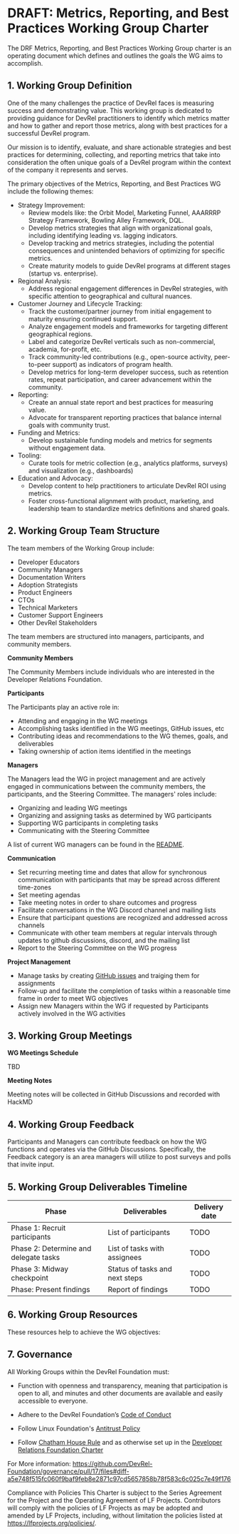 # DRAFT: Metrics, Reporting, and Best Practices Working Group Charter


The DRF Metrics, Reporting, and Best Practices Working Group charter is an operating document which defines and outlines the goals the WG aims to accomplish.



## 1. Working Group Definition
One of the many challenges the practice of DevRel faces is measuring success and demonstrating value. This working group is dedicated to providing guidance for DevRel practitioners to identify which metrics matter and how to gather and report those metrics, along with best practices for a successful DevRel program.

Our mission is to identify, evaluate, and share actionable strategies and best practices for determining, collecting, and reporting metrics that take into consideration the often unique goals of a DevRel program within the context of the company it represents and serves.   

The primary objectives of the Metrics, Reporting, and Best Practices WG include the following themes:
- Strategy Improvement:
    - Review models like: the Orbit Model, Marketing Funnel, AAARRRP Strategy Framework, Bowling Alley Framework, DQL.
    - Develop metrics strategies that align with organizational goals, including identifying leading vs. lagging indicators.
    - Develop tracking and metrics strategies, including the potential consequences and unintended behaviors of optimizing for specific metrics. 
    - Create maturity models to guide DevRel programs at different stages (startup vs. enterprise). 
- Regional Analysis:
    - Address regional engagement differences in DevRel strategies, with specific attention to geographical and cultural nuances.
- Customer Journey and Lifecycle Tracking:
    - Track the customer/partner journey from initial engagement to maturity ensuring continued support.
    - Analyze engagement models and frameworks for targeting different geographical regions.
    - Label and categorize DevRel verticals such as non-commercial, academia, for-profit, etc.
    - Track community-led contributions (e.g., open-source activity, peer-to-peer support) as indicators of program health.
    - Develop metrics for long-term developer success, such as retention rates, repeat participation, and career advancement within the community.
- Reporting:
    - Create an annual state report and best practices for measuring value.
    - Advocate for transparent reporting practices that balance internal goals with community trust.
- Funding and Metrics:
    - Develop sustainable funding models and metrics for segments without engagement data.
- Tooling:
    - Curate tools for metric collection (e.g., analytics platforms, surveys) and visualization (e.g., dashboards)
- Education and Advocacy:
    - Develop content to help practitioners to articulate DevRel ROI using metrics.
    - Foster cross-functional alignment with product, marketing, and leadership team to standardize metrics definitions and shared goals.

## 2. Working Group Team Structure
The team members of the Working Group include:
- Developer Educators
- Community Managers
- Documentation Writers
- Adoption Strategists
- Product Engineers
- CTOs
- Technical Marketers
- Customer Support Engineers
- Other DevRel Stakeholders

The team members are structured into managers, participants, and community members.

**Community Members**

The Community Members include individuals who are interested in the Developer Relations Foundation.

**Participants**

The Participants play an active role in:
- Attending and engaging in the WG meetings
- Accomplishing tasks identified in the WG meetings, GitHub issues, etc
- Contributing ideas and recommendations to the WG themes, goals, and deliverables
- Taking ownership of action items identified in the meetings

**Managers**

The Managers lead the WG in project management and are actively engaged in communications between the community members, the participants, and the Steering Committee. The managers' roles include:
- Organizing and leading WG meetings
- Organizing and assigning tasks as determined by WG participants
- Supporting WG participants in completing tasks
- Communicating with the Steering Committee

A list of current WG managers can be found in the [README](README.md).

**Communication**

- Set recurring meeting time and dates that allow for synchronous communication with participants that may be spread across different time-zones
- Set meeting agendas
- Take meeting notes in order to share outcomes and progress
- Facilitate conversations in the WG Discord channel and mailing lists
- Ensure that participant questions are recognized and addressed across channels
- Communicate with other team members at regular intervals through updates to github discussions, discord, and the mailing list
- Report to the Steering Committee on the WG progress

**Project Management**

- Manage tasks by creating [GitHub issues](https://github.com/DevRel-Foundation/wg-metrics-reporting/issues) and traiging them for assignments
- Follow-up and facilitate the completion of tasks within a reasonable time frame in order to meet WG objectives
- Assign new Managers within the WG if requested by Participants actively involved in the WG activities

## 3. Working Group Meetings

**WG Meetings Schedule**

TBD

**Meeting Notes**

Meeting notes will be collected in GitHub Discussions and recorded with HackMD

## 4. Working Group Feedback
Participants and Managers can contribute feedback on how the WG functions and operates via the GitHub Discussions. Specifically, the Feedback category is an area managers will utilize to post surveys and polls that invite input.

## 5. Working Group Deliverables Timeline

| **Phase**                             | **Deliverables**               | **Delivery date** |
|---------------------------------------|--------------------------------|-------------------|
| Phase 1: Recruit participants         | List of participants           | TODO              |
| Phase 2: Determine and delegate tasks | List of tasks with assignees   | TODO              |
| Phase 3: Midway checkpoint            | Status of tasks and next steps | TODO              |
| Phase: Present findings               | Report of findings             | TODO              |


## 6. Working Group Resources

These resources help to achieve the WG objectives:


## 7. Governance

All Working Groups within the DevRel Foundation must:

- Function with openness and transparency, meaning that participation is open to all, and minutes and other documents are available and easily accessible to everyone.

- Adhere to the DevRel Foundation’s [Code of Conduct](https://github.com/DevRel-Foundation/governance/blob/main/code_of_conduct.md)

- Follow Linux Foundation's [Antitrust Policy](https://www.linuxfoundation.org/legal/antitrust-policy)

- Follow [Chatham House Rule](https://www.chathamhouse.org/about-us/chatham-house-rule) and as otherwise set up in the [Developer Relations Foundation Charter](https://github.com/DevRel-Foundation/governance/blob/main/Technical_Charter_v1.0.adoc)

For More information: <https://github.com/DevRel-Foundation/governance/pull/17/files#diff-a5e748f515fc060f9baf9feb8e2871c97cd5657858b78f583c6c025c7e49f176>

Compliance with Policies This Charter is subject to the Series Agreement for the Project and the Operating Agreement of LF Projects. Contributors will comply with the policies of LF Projects as may be adopted and amended by LF Projects, including, without limitation the policies listed at <https://lfprojects.org/policies/>.






